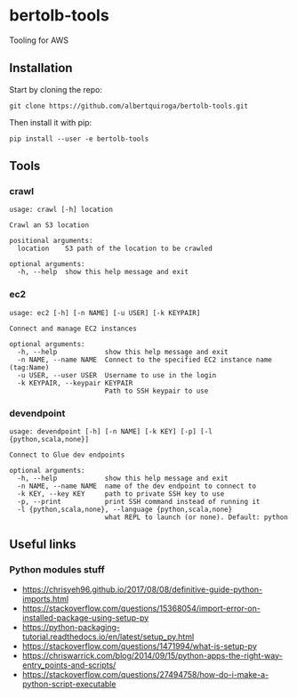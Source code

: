 # bertolb-tools
Tooling for AWS

## Installation

Start by cloning the repo:

```
git clone https://github.com/albertquiroga/bertolb-tools.git
```

Then install it with pip:

```
pip install --user -e bertolb-tools
```

## Tools
### crawl

```
usage: crawl [-h] location

Crawl an S3 location

positional arguments:
  location    S3 path of the location to be crawled

optional arguments:
  -h, --help  show this help message and exit
```

### ec2

```
usage: ec2 [-h] [-n NAME] [-u USER] [-k KEYPAIR]

Connect and manage EC2 instances

optional arguments:
  -h, --help            show this help message and exit
  -n NAME, --name NAME  Connect to the specified EC2 instance name (tag:Name)
  -u USER, --user USER  Username to use in the login
  -k KEYPAIR, --keypair KEYPAIR
                        Path to SSH keypair to use
```

### devendpoint

```
usage: devendpoint [-h] [-n NAME] [-k KEY] [-p] [-l {python,scala,none}]

Connect to Glue dev endpoints

optional arguments:
  -h, --help            show this help message and exit
  -n NAME, --name NAME  name of the dev endpoint to connect to
  -k KEY, --key KEY     path to private SSH key to use
  -p, --print           print SSH command instead of running it
  -l {python,scala,none}, --language {python,scala,none}
                        what REPL to launch (or none). Default: python
```

## Useful links
### Python modules stuff
* https://chrisyeh96.github.io/2017/08/08/definitive-guide-python-imports.html
* https://stackoverflow.com/questions/15368054/import-error-on-installed-package-using-setup-py
* https://python-packaging-tutorial.readthedocs.io/en/latest/setup_py.html
* https://stackoverflow.com/questions/1471994/what-is-setup-py
* https://chriswarrick.com/blog/2014/09/15/python-apps-the-right-way-entry_points-and-scripts/
* https://stackoverflow.com/questions/27494758/how-do-i-make-a-python-script-executable

